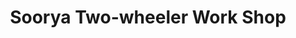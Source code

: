 ---
title: "Soorya Two-wheeler Work Shop"
url: /east-marady/soorya-two-wheeler-work-shop/
shop: Motorrad
---
